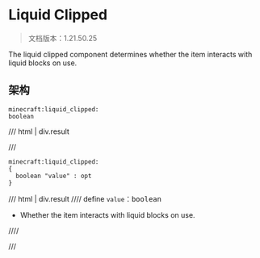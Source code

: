 # Liquid Clipped

> 文档版本：1.21.50.25

The liquid clipped component determines whether the item interacts with liquid blocks on use.

## 架构

```mcschema
minecraft:liquid_clipped:
boolean

```

/// html | div.result

///


```mcschema
minecraft:liquid_clipped:
{
  boolean "value" : opt
}

```

/// html | div.result
//// define
`value`：<samp>boolean</samp>

- Whether the item interacts with liquid blocks on use.


////


///


